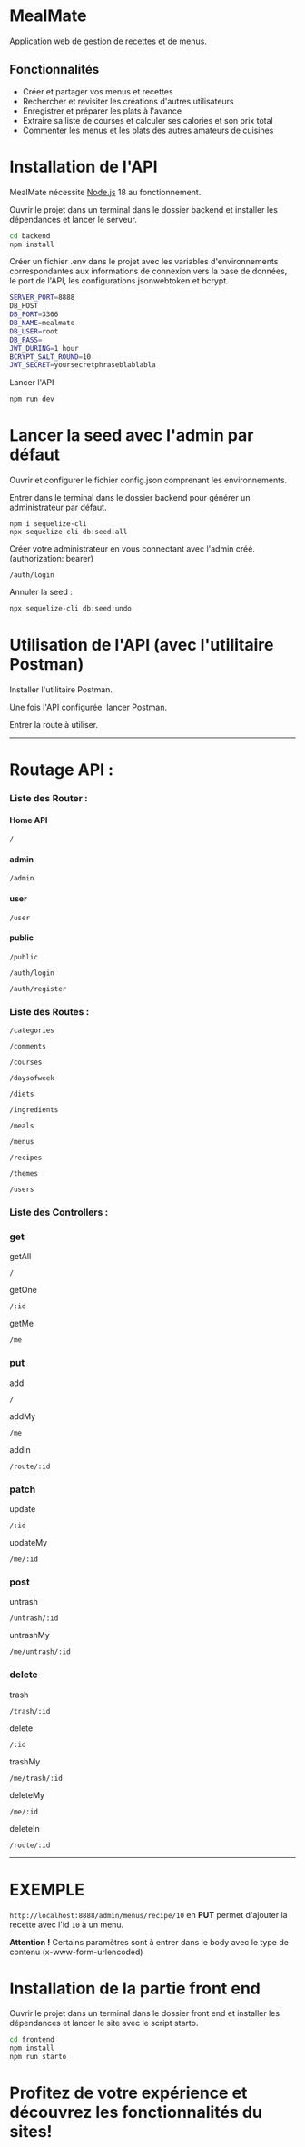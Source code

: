 # **MealMate**
Application web de gestion de recettes et de menus.

## Fonctionnalités

- Créer et partager vos menus et recettes
- Rechercher et revisiter les créations d'autres utilisateurs
- Enregistrer et préparer les plats à l'avance
- Extraire sa liste de courses et calculer ses calories et son prix total
- Commenter les menus et les plats des autres amateurs de cuisines

# Installation de l'API
MealMate nécessite [Node.js](https://nodejs.org/) 18 au fonctionnement.

Ouvrir le projet dans un terminal dans le dossier backend et installer les dépendances et lancer le serveur.
```sh
cd backend
npm install
```

Créer un fichier .env dans le projet avec les variables d'environnements correspondantes aux informations de connexion vers la base de données, le port de l'API, les configurations jsonwebtoken et bcrypt. 
```sh
SERVER_PORT=8888
DB_HOST
DB_PORT=3306
DB_NAME=mealmate
DB_USER=root
DB_PASS=
JWT_DURING=1 hour
BCRYPT_SALT_ROUND=10
JWT_SECRET=yoursecretphraseblablabla
```



Lancer l'API
```sh
npm run dev
```

# Lancer la seed avec l'admin par défaut
Ouvrir et configurer le fichier config.json comprenant les environnements.

Entrer dans le terminal dans le dossier backend pour générer un administrateur par défaut.
```
npm i sequelize-cli
npx sequelize-cli db:seed:all
``` 

Créer votre administrateur en vous connectant avec l'admin créé. (authorization: bearer)
```
/auth/login
```

Annuler la seed :
```sh
npx sequelize-cli db:seed:undo
``` 

# Utilisation de l'API (avec l'utilitaire Postman)

Installer l'utilitaire Postman.

Une fois l'API configurée, lancer Postman.

Entrer la route à utiliser.
****
# Routage API :
### Liste des Router :
#### Home API
```
/
```
#### admin
```
/admin
```
#### user
```
/user
```
#### public
```
/public
```
```
/auth/login
```
```
/auth/register
```
### Liste des Routes :
```
/categories
```
```
/comments
```
```
/courses
```
```
/daysofweek
```
```
/diets
```
```
/ingredients
```
```
/meals
```
```
/menus
```
```
/recipes
```
```
/themes
```
```
/users
```
### Liste des Controllers :
### get
getAll
```
/
```
getOne
```
/:id
```
getMe
```
/me
```
### put
add
```
/
```

addMy
```
/me
```

addIn
```
/route/:id
```
### patch
update
```
/:id
```
updateMy
```
/me/:id
```
### post
untrash
```
/untrash/:id
```
untrashMy
```
/me/untrash/:id
```
### delete
trash
```
/trash/:id
```
delete
```
/:id
```
trashMy
```
/me/trash/:id
```
deleteMy
```
/me/:id
```
deleteIn
```
/route/:id
```
****
# EXEMPLE
```http://localhost:8888/admin/menus/recipe/10``` en **PUT** permet d'ajouter la recette avec l'id ```10``` à un menu.

**Attention !** 
Certains paramètres sont à entrer dans le body avec le type de contenu (x-www-form-urlencoded)

# Installation de la partie front end

Ouvrir le projet dans un terminal dans le dossier front end et installer les dépendances et lancer le site avec le script starto.
```sh
cd frontend
npm install
npm run starto
```
# **Profitez de votre expérience et découvrez les fonctionnalités du sites!**
